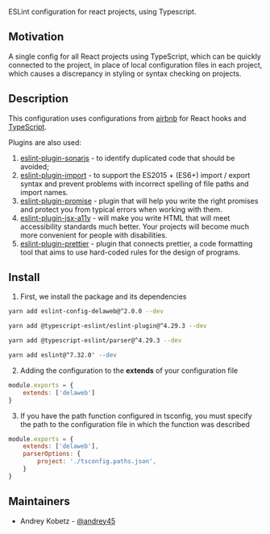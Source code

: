 ESLint configuration for react projects, using Typescript.

## Motivation

A single config for all React projects using TypeScript, which can be quickly connected to the project, in place of local configuration files in each project, which causes a discrepancy in styling or syntax checking on projects.

## Description

This configuration uses configurations from [airbnb](https://www.npmjs.com/package/eslint-config-airbnb) for React hooks and [TypeScript](https://www.npmjs.com/package/eslint-config-airbnb-typescript).

Plugins are also used:
1) [eslint-plugin-sonarjs](https://www.npmjs.com/package/eslint-plugin-sonarjs) - to identify duplicated code that should be avoided;
2) [eslint-plugin-import](https://www.npmjs.com/package/eslint-plugin-import) - to support the ES2015 + (ES6+) import / export syntax and prevent problems with incorrect spelling of file paths and import names.
3) [eslint-plugin-promise](https://www.npmjs.com/package/eslint-plugin-promise) - plugin that will help you write the right promises and protect you from typical errors when working with them.
4) [eslint-plugin-jsx-a11y](https://www.npmjs.com/package/eslint-plugin-jsx-a11y) - will make you write HTML that will meet accessibility standards much better. Your projects will become much more convenient for people with disabilities.
5) [eslint-plugin-prettier](https://www.npmjs.com/package/eslint-plugin-prettier) - plugin that connects prettier, a code formatting tool that aims to use hard-coded rules for the design of programs.

## Install

1) First, we install the package and its dependencies

```bash
yarn add eslint-config-delaweb@^2.0.0 --dev
```
```bash
yarn add @typescript-eslint/eslint-plugin@^4.29.3 --dev
```
```bash
yarn add @typescript-eslint/parser@^4.29.3 --dev
```
```bash
yarn add eslint@^7.32.0" --dev
```

2) Adding the configuration to the <b>extends</b> of your configuration file

```js
module.exports = {
    extends: ['delaweb']
}
```

3) If you have the path function configured in tsconfig, you must specify the path to the configuration file in which the function was described

```js
module.exports = {
    extends: ['delaweb'],
    parserOptions: {
        project: './tsconfig.paths.json',
    }
}
```

## Maintainers

- Andrey Kobetz - [@andrey45](https://github.com/Andrey45)